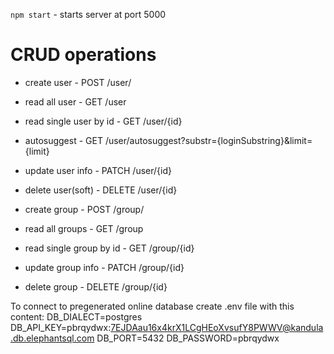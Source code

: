 `npm start` - starts server at port 5000

# CRUD operations

* create user - POST /user/
* read all user - GET /user
* read single user by id - GET /user/{id}
* autosuggest - GET /user/autosuggest?substr={loginSubstring}&limit={limit}
* update user info - PATCH /user/{id}
* delete user(soft) - DELETE /user/{id}


* create group - POST /group/
* read all groups - GET /group
* read single group by id - GET /group/{id}
* update group info - PATCH /group/{id}
* delete group - DELETE /group/{id}



To connect to pregenerated online database create .env file with this content:
DB_DIALECT=postgres
DB_API_KEY=pbrqydwx:7EJDAau16x4krX1LCgHEoXvsufY8PWWV@kandula.db.elephantsql.com
DB_PORT=5432
DB_PASSWORD=pbrqydwx
